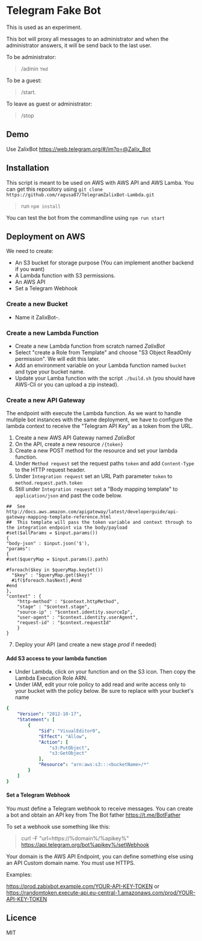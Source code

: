 # Telegram Fake Bot
 
This is used as an experiment.

This bot will proxy all messages to an administrator and when the administrator answers, it will be send back to the last user.

To be administrator:

 > /admin `Ymd`

To be a guest:
 
 > /start.

To leave as guest or administrator:
 
 > /stop


## Demo
Use ZalixBot <https://web.telegram.org/#/im?p=@Zalix_Bot>

## Installation
This script is meant to be used on AWS with AWS API and AWS Lamba.
You can get this repository using `git clone https://github.com/ragusa87/TelegramZalixBot-Lambda.git`
> run `npm install`

You can test the bot from the commandline using `npm run start`

## Deployment on AWS

We need to create:
- An S3 bucket for storage purpose (You can implement another backend if you want)
- A Lambda function with S3 permissions.
- An AWS API
- Set a Telegram Webhook


### Create a new Bucket
- Name it ZalixBot-<something>.

### Create a new Lambda Function
- Create a new Lambda function from scratch named *ZalixBot*
- Select "create a Role from Template" and choose "S3 Object ReadOnly permission". We will edit this later.
- Add an environment variable on your Lambda function named `bucket` and type your bucket name.
- Update your Lamba function with the script `./build.sh` (you should have AWS-Cli or you can upload a zip instead).

### Create a new API Gateway
The endpoint with execute the Lambda function.
As we want to handle multiple bot instances with the same deployment,
we have to configure the lambda context to receive the "Telegram API Key" as a token from the URL.

1. Create a new AWS API Gateway named *ZalixBot*
2. On the API, create a new resource `/{token}`
3. Create a new POST method for the resource and set your lambda function.
4. Under `Method request` set the request paths `token` and add `Content-Type` to the HTTP request header.
5. Under `Integration request` set an URL Path parameter `token` to `method.request.path.token`
6. Still under `Integration request` set a "Body mapping template" to `application/json` and past the code below.
```
##  See http://docs.aws.amazon.com/apigateway/latest/developerguide/api-gateway-mapping-template-reference.html
##  This template will pass the token variable and context through to the integration endpoint via the body/payload
#set($allParams = $input.params())
{
"body-json" : $input.json('$'),
"params":
{
#set($queryMap = $input.params().path)

#foreach($key in $queryMap.keySet())
  "$key" : "$queryMap.get($key)"
  #if($foreach.hasNext),#end
#end
},
"context" : {
    "http-method" : "$context.httpMethod",
    "stage" : "$context.stage",
    "source-ip" : "$context.identity.sourceIp",
    "user-agent" : "$context.identity.userAgent",
    "request-id" : "$context.requestId"
    }
}

```
7. Deploy your API (and create a new stage *prod* if needed)

#### Add S3 access to your lambda function
- Under Lambda, click on your function and on the S3 icon. Then copy the Lambda Execution Role ARN.
- Under IAM, edit your role policy to add read and write access only to your bucket with the policy below. Be sure to replace <bucketName> with your bucket's name
```yml
{
    "Version": "2012-10-17",
    "Statement": [
        {
            "Sid": "VisualEditor0",
            "Effect": "Allow",
            "Action": [
                "s3:PutObject",
                "s3:GetObject"
            ],
            "Resource": "arn:aws:s3:::<bucketName>/*"
        }
    ]
}
```


#### Set a Telegram Webhook
You must define a Telegram webhook to receive messages.
You can create a bot and obtain an API key from The Bot father <https://t.me/BotFather>

To set a webhook use something like this:

> curl -F "url=https://%domain%/%apikey%" https://api.telegram.org/bot%apikey%/setWebhook

Your domain is the AWS API Endpoint, you can define something else using an API Custom domain name.
You must use HTTPS.

Examples:

<https://prod.zabixbot.example.com/YOUR-API-KEY-TOKEN> or <https://randomtoken.execute-api.eu-central-1.amazonaws.com/prod/YOUR-API-KEY-TOKEN>

## Licence
MIT
